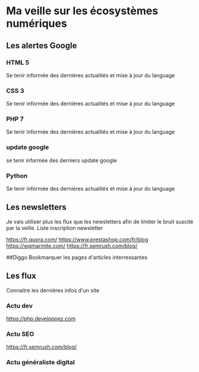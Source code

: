 # Ma veille sur les écosystèmes numériques 

## Les alertes Google

### HTML 5
Se tenir informée des dernières actualités et mise à jour du language
### CSS 3
Se tenir informée des dernières actualités et mise à jour du language
### PHP 7
Se tenir informée des dernières actualités et mise à jour du language
### update google
se tenir informée des derniers update google
### Python
Se tenir informée des dernières actualités et mise à jour du language

## Les newsletters

Je vais utiliser plus les flux que les newsletters afin de limiter le bruit suscité par la veille.
Liste inscription newsletter

https://fr.quora.com/
https://www.prestashop.com/fr/blog
https://wpmarmite.com/
https://fr.semrush.com/blog/

##Diggo
Bookmarquer les pages d'articles interressantes

## Les flux 
Connaitre les dernières infos d'un site

### Actu dev
https://php.developpez.com

### Actu SEO
https://fr.semrush.com/blog/

### Actu généraliste digital




